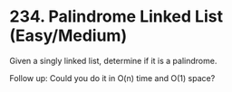 # 234. Palindrome Linked List (Easy/Medium)
Given a singly linked list, determine if it is a palindrome.

Follow up:
Could you do it in O(n) time and O(1) space?
